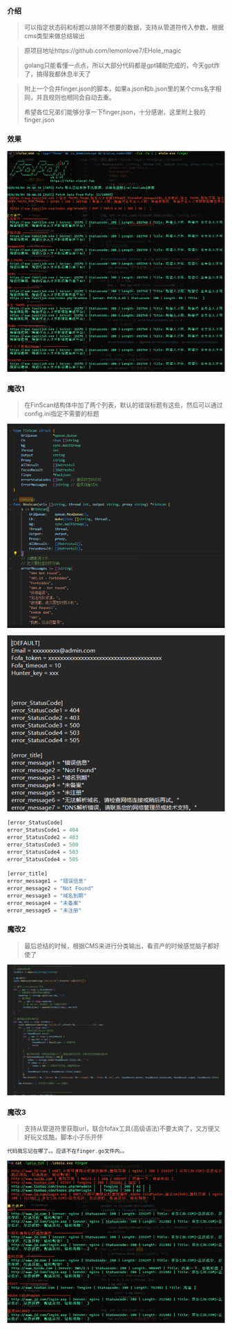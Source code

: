 ### 介绍

> 可以指定状态码和标题以排除不想要的数据，支持从管道符传入参数，根据cms类型来做总结输出

> 原项目地址https://github.com/lemonlove7/EHole_magic
>
> golang只能看懂一点点，所以大部分代码都是gpt辅助完成的，今天gpt炸了，搞得我都休息半天了

> 附上一个合并finger.json的脚本，如果a.json和b.json里的某个cms名字相同，并且规则也相同会自动去重。
>
> 希望各位兄弟们能够分享一下finger.json，十分感谢，这里附上我的finger.json

### 效果

![image-20240604204737304](https://github.com/qwe1433223/EHole_magic_magic/blob/main/README.assets/image-20240604204737304.png)



### 魔改1

> 在FinScan结构体中加了两个列表，默认的错误标题有这些，然后可以通过config.ini指定不需要的标题

![image-20240604202019107](https://github.com/qwe1433223/EHole_magic_magic/blob/main/README.assets/image-20240604202019107.png)

![image-20240604202237155](README.assets\image-20240604202237155.png)

```php
[error_StatusCode]
error_StatusCode1 = 404
error_StatusCode2 = 403
error_StatusCode3 = 500
error_StatusCode4 = 503
error_StatusCode4 = 505

[error_title]
error_message1 = "错误信息"
error_message2 = "Not Found"
error_message3 = "域名到期"
error_message4 = "未备案"
error_message5 = "未注册"
```

### 魔改2

> 最后总结的时候，根据CMS来进行分类输出，看资产的时候感觉脑子都好使了

![image-20240604202531847](https://github.com/qwe1433223/EHole_magic_magic/blob/main/README.assets/image-20240604202531847.png)

### 魔改3

> 支持从管道符里获取url，联合fofax工具(高级语法)不要太爽了，又方便又好玩又炫酷，脚本小子乐开怀

```php
代码我忘记在哪了。。应该不在finger.go文件内。。
```

![image-20240604203505328](https://github.com/qwe1433223/EHole_magic_magic/blob/main/README.assets/image-20240604203505328.png)
